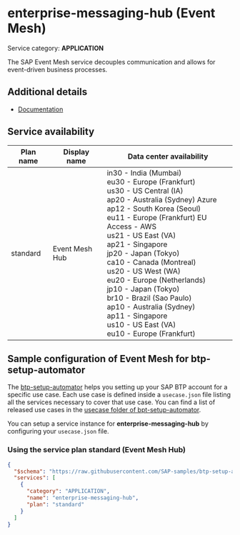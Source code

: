 # **enterprise-messaging-hub** (Event Mesh)

Service category: **APPLICATION**

The SAP Event Mesh service decouples communication and allows for event-driven business processes.

## Additional details

- [Documentation](https://help.sap.com/viewer/product/SAP_ENTERPRISE_MESSAGING/Cloud/en-US)

## Service availability

| Plan name | Display name | Data center availability  |
|------|----------------|---------------------------|
|  standard  |  Event Mesh Hub  | in30 - India (Mumbai)<br> eu30 - Europe (Frankfurt)<br> us30 - US Central (IA)<br> ap20 - Australia (Sydney) Azure<br> ap12 - South Korea (Seoul)<br> eu11 - Europe (Frankfurt) EU Access - AWS<br> us21 - US East (VA)<br> ap21 - Singapore<br> jp20 - Japan (Tokyo)<br> ca10 - Canada (Montreal)<br> us20 - US West (WA)<br> eu20 - Europe (Netherlands)<br> jp10 - Japan (Tokyo)<br> br10 - Brazil (Sao Paulo)<br> ap10 - Australia (Sydney)<br> ap11 - Singapore<br> us10 - US East (VA)<br> eu10 - Europe (Frankfurt)  |

## Sample configuration of **Event Mesh** for btp-setup-automator

The [btp-setup-automator](https://github.com/SAP-samples/btp-setup-automator) helps you setting up your SAP BTP account for a specific use case. Each use case is defined inside a `usecase.json` file listing all the services necessary to cover that use case. You can find a list of released use cases in the [usecase folder of bpt-setup-automator](https://github.com/SAP-samples/btp-setup-automator/tree/main/usecases).

You can setup a service instance for **enterprise-messaging-hub** by configuring your `usecase.json` file.

### Using the service plan **standard** (Event Mesh Hub)

```json
{
  "$schema": "https://raw.githubusercontent.com/SAP-samples/btp-setup-automator/main/libs/btpsa-usecase.json",
  "services": [
    {
      "category": "APPLICATION",
      "name": "enterprise-messaging-hub",
      "plan": "standard"
    }
  ]
}
```
